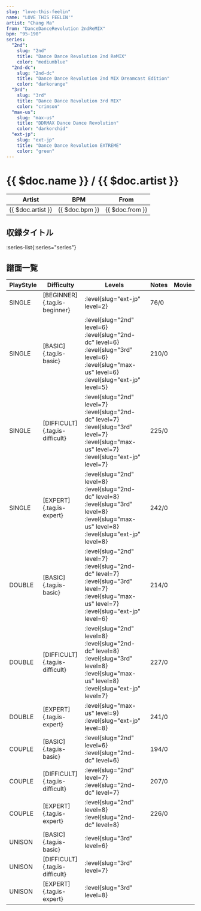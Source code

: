 ```yaml
---
slug: "love-this-feelin"
name: "LOVE THIS FEELIN'"
artist: "Chang Ma"
from: "DanceDanceRevolution 2ndReMIX"
bpm: "95-190"
series:
  "2nd":
    slug: "2nd"
    title: "Dance Dance Revolution 2nd ReMIX"
    color: "mediumblue"
  "2nd-dc":
    slug: "2nd-dc"
    title: "Dance Dance Revolution 2nd MIX Dreamcast Edition"
    color: "darkorange"
  "3rd":
    slug: "3rd"
    title: "Dance Dance Revolution 3rd MIX"
    color: "crimson"
  "max-us":
    slug: "max-us"
    title: "DDRMAX Dance Dance Revolution"
    color: "darkorchid"
  "ext-jp":
    slug: "ext-jp"
    title: "Dance Dance Revolution EXTREME"
    color: "green"
---
```


# {{ $doc.name }} / {{ $doc.artist }}

|Artist|BPM|From|
|------|---|----|
|{{ $doc.artist }}|{{ $doc.bpm }}|{{ $doc.from }}|

## 収録タイトル

:series-list{:series="series"}

## 譜面一覧

|PlayStyle|Difficulty|Levels|Notes|Movie|
|---------|----------|------|-----|-----|
|SINGLE|[BEGINNER]{.tag.is-beginner}|:level{slug="ext-jp" level=2}|76/0||
|SINGLE|[BASIC]{.tag.is-basic}|:level{slug="2nd" level=6} :level{slug="2nd-dc" level=6} :level{slug="3rd" level=6} :level{slug="max-us" level=6} :level{slug="ext-jp" level=5}|210/0||
|SINGLE|[DIFFICULT]{.tag.is-difficult}|:level{slug="2nd" level=7} :level{slug="2nd-dc" level=7} :level{slug="3rd" level=7} :level{slug="max-us" level=7} :level{slug="ext-jp" level=7}|225/0||
|SINGLE|[EXPERT]{.tag.is-expert}|:level{slug="2nd" level=8} :level{slug="2nd-dc" level=8} :level{slug="3rd" level=8} :level{slug="max-us" level=8} :level{slug="ext-jp" level=8}|242/0||
|DOUBLE|[BASIC]{.tag.is-basic}|:level{slug="2nd" level=7} :level{slug="2nd-dc" level=7} :level{slug="3rd" level=7} :level{slug="max-us" level=7} :level{slug="ext-jp" level=6}|214/0||
|DOUBLE|[DIFFICULT]{.tag.is-difficult}|:level{slug="2nd" level=8} :level{slug="2nd-dc" level=8} :level{slug="3rd" level=8} :level{slug="max-us" level=8} :level{slug="ext-jp" level=7}|227/0||
|DOUBLE|[EXPERT]{.tag.is-expert}|:level{slug="max-us" level=9} :level{slug="ext-jp" level=8}|241/0||
|COUPLE|[BASIC]{.tag.is-basic}|:level{slug="2nd" level=6} :level{slug="2nd-dc" level=6}|194/0||
|COUPLE|[DIFFICULT]{.tag.is-difficult}|:level{slug="2nd" level=7} :level{slug="2nd-dc" level=7}|207/0||
|COUPLE|[EXPERT]{.tag.is-expert}|:level{slug="2nd" level=8} :level{slug="2nd-dc" level=8}|226/0||
|UNISON|[BASIC]{.tag.is-basic}|:level{slug="3rd" level=6}|||
|UNISON|[DIFFICULT]{.tag.is-difficult}|:level{slug="3rd" level=7}|||
|UNISON|[EXPERT]{.tag.is-expert}|:level{slug="3rd" level=8}|||
